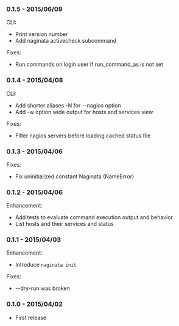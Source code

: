 ### 0.1.5 - 2015/06/09

CLI:

* Print version number
* Add naginata activecheck subcommand

Fixes:

* Run commands on login user if run_command_as is not set

### 0.1.4 - 2015/04/08

CLI:

* Add shorter aliases -N for --nagios option
* Add -w option wide output for hosts and services view

Fixes:

* Filter nagios servers before loading cached status file

### 0.1.3 - 2015/04/06

Fixes:

* Fix uninitialized constant Naginata (NameError)

### 0.1.2 - 2015/04/06

Enhancement:

* Add tests to evaluate command execution output and behavior
* List hosts and their services and status

### 0.1.1 - 2015/04/03

Enhancement:

* Introduce `naginata init`

Fixes:

* --dry-run was broken

### 0.1.0 - 2015/04/02

* First release
